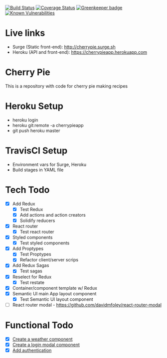 [![Build Status](https://travis-ci.org/gursesl/cherrypie.svg?branch=master)](https://travis-ci.org/gursesl/cherrypie) [![Coverage Status](https://coveralls.io/repos/github/gursesl/cherrypie/badge.svg)](https://coveralls.io/github/gursesl/cherrypie) [![Greenkeeper badge](https://badges.greenkeeper.io/gursesl/cherrypie.svg)](https://greenkeeper.io/) [![Known Vulnerabilities](https://snyk.io/test/github/gursesl/cherrypie/badge.svg)](https://snyk.io/test/github/gursesl/cherrypie)

# Live links

- Surge (Static front-end): http://cherrypie.surge.sh
- Heroku (API and front-end): https://cherrypieapp.herokuapp.com

# Cherry Pie
This is a repository with code for cherry pie making recipes

Heroku Setup
==
- heroku login
- heroku git:remote -a cherrypieapp
- git push heroku master

TravisCI Setup
==
- Environment vars for Surge, Heroku
- Build stages in YAML file

Tech Todo
==
- [x] Add Redux
  - [x] Test Redux
  - [x] Add actions and action creators
  - [x] Solidify reducers
- [x] React router
  - [x] Test react router
- [x] Styled components
  - [x] Test styled components
- [x] Add Proptypes
  - [x] Test Proptypes
  - [x] Refactor client/server scrips
- [x] Add Redux Sagas
  - [x] Test sagas
- [x] Reselect for Redux
  - [x] Test restate
- [x] Container/component template w/ Redux
- [x] Semantic UI main App layout component
  - [x] Test Semantic UI layout component
- [ ] React router modal - https://github.com/davidmfoley/react-router-modal

Functional Todo
==
- [x] [Create a weather component](./docs/weather.md)
- [x] [Create a login modal component](./docs/login.md)
- [x] [Add authentication](./docs/auth.md)
